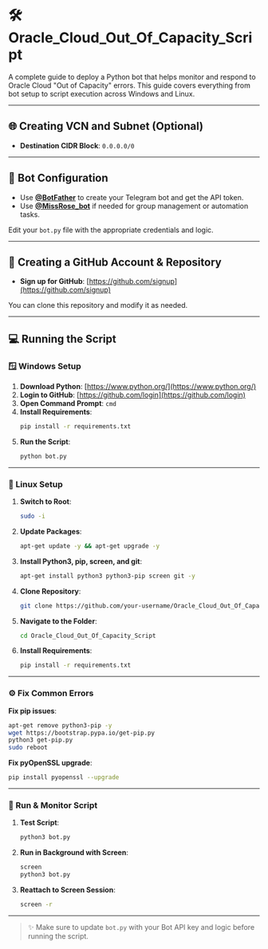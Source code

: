 
# 🛠 Oracle_Cloud_Out_Of_Capacity_Script

A complete guide to deploy a Python bot that helps monitor and respond to Oracle Cloud "Out of Capacity" errors. This guide covers everything from bot setup to script execution across Windows and Linux.

---

## 🌐 Creating VCN and Subnet (Optional)

- **Destination CIDR Block**: `0.0.0.0/0`

---

## 🤖 Bot Configuration

- Use [**@BotFather**](https://t.me/BotFather) to create your Telegram bot and get the API token.
- Use [**@MissRose_bot**](https://t.me/MissRose_bot) if needed for group management or automation tasks.

Edit your `bot.py` file with the appropriate credentials and logic.

---

## 📁 Creating a GitHub Account & Repository

- **Sign up for GitHub**: [https://github.com/signup](https://github.com/signup)

You can clone this repository and modify it as needed.

---

## 💻 Running the Script

### 🪟 Windows Setup

1. **Download Python**: [https://www.python.org/](https://www.python.org/)
2. **Login to GitHub**: [https://github.com/login](https://github.com/login)
3. **Open Command Prompt**: `cmd`
4. **Install Requirements**:
   ```bash
   pip install -r requirements.txt
   ```
5. **Run the Script**:
   ```bash
   python bot.py
   ```

---

### 🐧 Linux Setup

1. **Switch to Root**:
   ```bash
   sudo -i
   ```

2. **Update Packages**:
   ```bash
   apt-get update -y && apt-get upgrade -y
   ```

3. **Install Python3, pip, screen, and git**:
   ```bash
   apt-get install python3 python3-pip screen git -y
   ```

4. **Clone Repository**:
   ```bash
   git clone https://github.com/your-username/Oracle_Cloud_Out_Of_Capacity_Script.git
   ```

5. **Navigate to the Folder**:
   ```bash
   cd Oracle_Cloud_Out_Of_Capacity_Script
   ```

6. **Install Requirements**:
   ```bash
   pip install -r requirements.txt
   ```

---

### ⚙️ Fix Common Errors

**Fix pip issues**:
```bash
apt-get remove python3-pip -y
wget https://bootstrap.pypa.io/get-pip.py
python3 get-pip.py
sudo reboot
```

**Fix pyOpenSSL upgrade**:
```bash
pip install pyopenssl --upgrade
```

---

### 🧪 Run & Monitor Script

1. **Test Script**:
   ```bash
   python3 bot.py
   ```

2. **Run in Background with Screen**:
   ```bash
   screen
   python3 bot.py
   ```

3. **Reattach to Screen Session**:
   ```bash
   screen -r
   ```

---

> ✨ Make sure to update `bot.py` with your Bot API key and logic before running the script.
